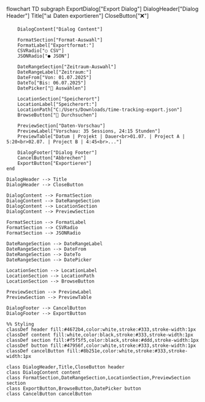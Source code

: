 ﻿flowchart TD
    subgraph ExportDialog["Export Dialog"]
        DialogHeader["Dialog Header"]
        Title["📊 Daten exportieren"]
        CloseButton["❌"]
        
        DialogContent["Dialog Content"]
        
        FormatSection["Format-Auswahl"]
        FormatLabel["Exportformat:"]
        CSVRadio["○ CSV"]
        JSONRadio["● JSON"]
        
        DateRangeSection["Zeitraum-Auswahl"]
        DateRangeLabel["Zeitraum:"]
        DateFrom["Von: 01.07.2025"]
        DateTo["Bis: 06.07.2025"]
        DatePicker["📅 Auswählen"]
        
        LocationSection["Speicherort"]
        LocationLabel["Speicherort:"]
        LocationPath["C:/Users/Downloads/time-tracking-export.json"]
        BrowseButton["📁 Durchsuchen"]
        
        PreviewSection["Daten-Vorschau"]
        PreviewLabel["Vorschau: 35 Sessions, 24:15 Stunden"]
        PreviewTable["Datum | Projekt | Dauer<br>01.07. | Project A | 5:20<br>02.07. | Project B | 4:45<br>..."]
        
        DialogFooter["Dialog Footer"]
        CancelButton["Abbrechen"]
        ExportButton["Exportieren"]
    end
    
    DialogHeader --> Title
    DialogHeader --> CloseButton
    
    DialogContent --> FormatSection
    DialogContent --> DateRangeSection
    DialogContent --> LocationSection
    DialogContent --> PreviewSection
    
    FormatSection --> FormatLabel
    FormatSection --> CSVRadio
    FormatSection --> JSONRadio
    
    DateRangeSection --> DateRangeLabel
    DateRangeSection --> DateFrom
    DateRangeSection --> DateTo
    DateRangeSection --> DatePicker
    
    LocationSection --> LocationLabel
    LocationSection --> LocationPath
    LocationSection --> BrowseButton
    
    PreviewSection --> PreviewLabel
    PreviewSection --> PreviewTable
    
    DialogFooter --> CancelButton
    DialogFooter --> ExportButton
    
    %% Styling
    classDef header fill:#4672b4,color:white,stroke:#333,stroke-width:1px
    classDef content fill:white,color:black,stroke:#333,stroke-width:1px
    classDef section fill:#f5f5f5,color:black,stroke:#ddd,stroke-width:1px
    classDef button fill:#47956f,color:white,stroke:#333,stroke-width:1px
    classDef cancelButton fill:#8b251e,color:white,stroke:#333,stroke-width:1px
    
    class DialogHeader,Title,CloseButton header
    class DialogContent content
    class FormatSection,DateRangeSection,LocationSection,PreviewSection section
    class ExportButton,BrowseButton,DatePicker button
    class CancelButton cancelButton
